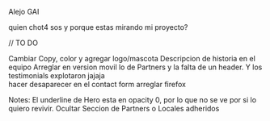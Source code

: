 Alejo GAI

quien chot4 sos y porque estas mirando mi proyecto?


// TO DO

Cambiar Copy, color y agregar logo/mascota
Descripcion de historia en el equipo
Arreglar en version movil lo de Partners y la falta de un header. Y los testimonials explotaron jajaja  
hacer desaparecer en el contact form 
arreglar firefox


Notes:
El underline de Hero esta en opacity 0, por lo que no se ve por si lo quiero revivir.
Ocultar Seccion de Partners o Locales adheridos
